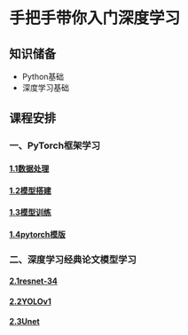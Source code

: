 # 手把手带你入门深度学习

## 知识储备

- Python基础
- 深度学习基础

## 课程安排

### 一、PyTorch框架学习

#### [1.1数据处理](https://github.com/kewuyu/deep-learn/tree/main/01-pytorch/1.1%E6%95%B0%E6%8D%AE%E5%A4%84%E7%90%86)
#### [1.2模型搭建](https://github.com/kewuyu/deeplearn/tree/main/01-pytorch/1.2%E6%A8%A1%E5%9E%8B%E6%90%AD%E5%BB%BA)
#### [1.3模型训练](https://github.com/kewuyu/deeplearn/tree/main/01-pytorch/1.3%E6%B7%B1%E5%BA%A6%E5%AD%A6%E4%B9%A0%E8%AE%AD%E7%BB%83%E6%B5%81%E7%A8%8B)
#### [1.4pytorch模版](https://github.com/kewuyu/deeplearn/tree/main/01-pytorch/1.4pytorch-template)
### 二、深度学习经典论文模型学习
#### [2.1resnet-34](https://github.com/kewuyu/deeplearn/blob/main/02-%E8%AE%BA%E6%96%87%E5%A4%8D%E7%8E%B0/2.1-resnet34.ipynb)
#### [2.2YOLOv1](https://github.com/kewuyu/deeplearn/tree/main/02-%E8%AE%BA%E6%96%87%E5%A4%8D%E7%8E%B0/2.2YOLO)
#### [2.3Unet](https://github.com/kewuyu/deeplearn/tree/main/02-%E8%AE%BA%E6%96%87%E5%A4%8D%E7%8E%B0/2.3Unet)
